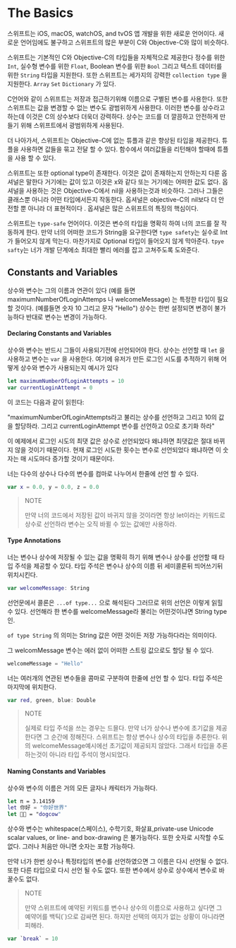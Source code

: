 # The Basics

스위프트는 iOS, macOS, watchOS, and tvOS 앱 개발을 위한 새로운 언어이다. 새로운 언어임에도 불구하고 스위프트의 많은 부분이 C와 Objective-C와 많이 비슷하다.

스위프트는 기본적인 C와 Objective-C의 타입들을 자체적으로 제공한다 정수를 위한 `Int`, 실수형 변수를 위한 `Float`, Boolean 변수를 위한 `Bool` 그리고  텍스트 데이터를 위한 `String` 타입을 지원한다. 또한 스위프트는 세가지의 강력한 `collection type` 을 지원한다. `Array` `Set` `Dictionary` 가 있다.

C언어와 같이 스위프트는 저장과 접근하기위해 이름으로 구별된 변수를 사용한다. 또한 스위프트는 값을 변경할 수 없는 변수도 광범위하게 사용한다. 이러한 변수를 상수라고 하는데 이것은 C의 상수보다 더욱더 강력하다. 상수는 코드를 더 깔끔하고 안전하게 만들기 위해 스위프트에서 광범위하게 사용된다. 

더 나아가서, 스위프트는 Objective-C에 없는 튜플과 같은 향상된 타입을 제공한다. 튜플을 사용하면 값들을 묶고 전달 할 수 있다. 함수에서 여러값들을 리턴해야 할때에 튜플을 사용 할 수 있다.  

스위프트는 또한 optional type이 존재한다. 이것은 값이 존재하는지 안하는지 다룬 옵셔널은 말한다 거기에는 값이 있고 이것은 x와 같다 또는 거기에는 어떠한 값도 없다. 옵셔널을 사용하는 것은 Objective-C에서 nil을 사용하는것과 비슷하다. 그러나 그들은 클래스뿐 아니라 어떤 타입에서든지 작동한다.  옵셔널은 objective-C의 nil보다 더 안전할 뿐 아니라 더 표현적이다 . 옵셔널은 많은 스위프트의 특징의 핵심이다.

스위프트는 `type-safe` 언어이다. 이것은 변수의 타입을 명확히 하여 너의 코드를 잘 작동하게 한다. 만약 너의 어떠한 코드가 String을 요구한다면 `type safety`는 실수로 Int가 들어오지 않게 막는다. 마찬가지로 Optional 타입이 들어오지 않게 막아준다. `tpye safty`는 너가 개발 단계에소 최대한 빨리 에러를 잡고 고쳐주도록 도와준다.



## Constants and Variables

상수와 변수는 그의 이름과 연관이 있다 (예를 들면 maximumNumberOfLoginAttemps 나 welcomeMessage) 는 특정한 타입이 필요할 것이다. (예를들면 숫자 10 그리고 문자 "Hello") 상수는 한번 설정되면 변경이 불가능하다 반대로 변수는 변경이 가능하다.

#### Declaring Constants and Variables

상수와 변수는 반드시 그들이 사용되기전에 선언되어야 한다. 상수는 선언할 때 `let` 을 사용하고 변수는 `var` 을 사용한다. 여기에 유저가 만든 로그인 시도를 추적하기 위해 어떻게 상수와 변수가 사용되는지 예시가 있다 

```swift
let maximumNumberOfLoginAttempts = 10
var currentLoginAttempt = 0
```

이 코드는 다음과 같이 읽힌다:

"maximumNumberOfLoginAttempts라고 불리는 상수를 선언하고 그리고 10의 값을 할당하라. 그리고 currentLoginAttempt 변수를 선언하고 0으로 초기화 하라"

이 예제에서 로그인 시도의 최댓 값은 상수로 선언되었다 왜냐하면 최댓값은 절대 바뀌지 않을 것이기 때문이다. 현재 로그인 시도한 횟수는 변수로 선언되었다 왜냐하면 이 숫자는 매 시도마다 증가할 것이기 때문이다.

너는 다수의 상수나 다수의 변수를 컴마로 나누어서 한줄에 선언 할 수 있다.

``` swift
var x = 0.0, y = 0.0, z = 0.0
```

> NOTE
>
> 만약 너의 코드에서 저장된 값이 바귀지 않을 것이라면 항상 let이라는 키워드로 상수로 선언하라 변수는 오직 바뀔 수 있는 값에만 사용하라.



#### Type Annotations

너는 변수나 상수에 저장될 수 있는 값을 명확히 하기 위해 변수나 상수를 선언할 때 타입 주석을 제공할 수 있다. 타입 주석은 변수나 상수의 이름 뒤 세미콜론뒤 띄어쓰기뒤 위치시킨다. 

```swift
var welcomeMessage: String
```

선언문에서 콜론은 `...of type...` 으로 해석된다 그러므로 위의 선언은 이렇게 읽힐 수 있다. 선언해라 한 변수를 welcomeMessage라 불리는 어떤것이냐면 String type인.

`of type String` 의 의미는 String 값은 어떤 것이든 저장 가능하다라는 의미이다. 

그 welcomMessage 변수는 에러 없이 어떠한 스트링 값으로도 할당 될 수 있다. 

``` swift
welcomeMessage = "Hello"
```

너는 여러개의 연관된 변수들을 콤마로 구분하여 한줄에 선언 할 수 있다. 타입 주석은 마지막에 위치한다.

``` swift
var red, green, blue: Double
```

> NOTE
>
> 실제로 타입 주석을 쓰는 경우는 드믈다. 만약 너가 상수나 변수에 초기값을 제공한다면 그 순간에 정해진다. 스위프트는 항상 변수나 상수의 타입을 추론한다. 위의 welcomeMessage예시에선 초기값이 제공되지 않았다. 그래서 타입을 추론하는것이 아니라 타입 주석이 명시되었다. 

#### Naming Constants and Variables

상수와 변수의 이름은 거의 모든 글자나 캐릭터가 가능하다. 

```swift
let π = 3.14159
let 你好 = "你好世界"
let 🐶🐮 = "dogcow"
```

상수와 변수는 whitespace(스페이스), 수학기호, 화살표,private-use Unicode scalar values, or line- and box-drawing 은 불가능하다. 또한 숫자로 시작할 수도 없다. 그러나 처음만 아니면 숫자는 포함 가능하다.

만약 너가 한번 상수나 특정타입의 변수를 선언하였으면 그 이름은 다시 선언될 수 없다. 또한 다른 타입으로 다시 선언 될 수도 없다. 또한 변수에서 상수로 상수에서 변수로 바꿀수도 없다. 

> NOTE
>
> 만약 스위프트에 예약된 키워드를 변수나 상수의 이름으로 사용하고 싶다면 그 예약어를 백틱(`)으로 감싸면 된다. 하지만 선택의 여지가 없는 상황이 아니라면 피해라. 

``` swift
var `break` = 10
```







